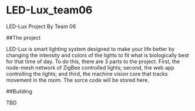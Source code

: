 # LED-Lux_team06
LED-Lux Project By Team 06  


##The project  

LED-Lux is smart lighting system designed to make your life better by changing the intensity and colors of the lights to fit what is biologically best for that time of day. To do this, there are 3 parts to the project. First, the node-mesh network of ZigBee controlled lights; second, the web app controlling the lights; and third, the machine vision core that tracks movement in the room. The sorce code will be stored here.  

##Building  

TBD
